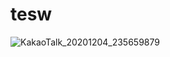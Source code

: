 # tesw
![KakaoTalk_20201204_235659879](https://user-images.githubusercontent.com/73922630/101484174-90166400-399c-11eb-9f35-edf2bdf98f30.jpg)
